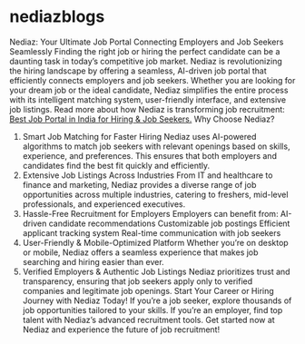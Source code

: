 # nediazblogs
Nediaz: Your Ultimate Job Portal Connecting Employers and Job Seekers Seamlessly
Finding the right job or hiring the perfect candidate can be a daunting task in today’s competitive job market. Nediaz is revolutionizing the hiring landscape by offering a seamless, AI-driven job portal that efficiently connects employers and job seekers. Whether you are looking for your dream job or the ideal candidate, Nediaz simplifies the entire process with its intelligent matching system, user-friendly interface, and extensive job listings.
Read more about how Nediaz is transforming job recruitment: <a href="https://blog.nediaz.com/article/nediaz-best-job-portal-india-hiring-job-seekers-employers">Best Job Portal in India for Hiring & Job Seekers.</a>
Why Choose Nediaz?
1. Smart Job Matching for Faster Hiring
Nediaz uses AI-powered algorithms to match job seekers with relevant openings based on skills, experience, and preferences. This ensures that both employers and candidates find the best fit quickly and efficiently.
2. Extensive Job Listings Across Industries
From IT and healthcare to finance and marketing, Nediaz provides a diverse range of job opportunities across multiple industries, catering to freshers, mid-level professionals, and experienced executives.
3. Hassle-Free Recruitment for Employers
Employers can benefit from:
 AI-driven candidate recommendations
 Customizable job postings
 Efficient applicant tracking system
 Real-time communication with job seekers
4. User-Friendly & Mobile-Optimized Platform
Whether you’re on desktop or mobile, Nediaz offers a seamless experience that makes job searching and hiring easier than ever.
5. Verified Employers & Authentic Job Listings
Nediaz prioritizes trust and transparency, ensuring that job seekers apply only to verified companies and legitimate job openings.
Start Your Career or Hiring Journey with Nediaz Today!
If you’re a job seeker, explore thousands of job opportunities tailored to your skills.
 If you’re an employer, find top talent with Nediaz’s advanced recruitment tools.
Get started now at Nediaz and experience the future of job recruitment!
